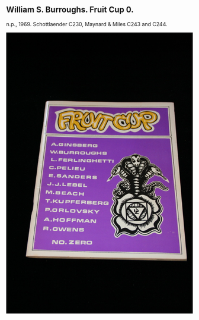 ## William S. Burroughs. Fruit Cup 0.

n.p., 1969.  Schottlaender C230, Maynard & Miles C243 and C244.

![Fruit Cup 0](../assets/images/fruit-cup-0-1.jpg)
